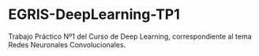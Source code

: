 # EGRIS-DeepLearning-TP1
Trabajo Práctico Nº1 del Curso de Deep Learning, correspondiente al tema Redes Neuronales Convolucionales.
